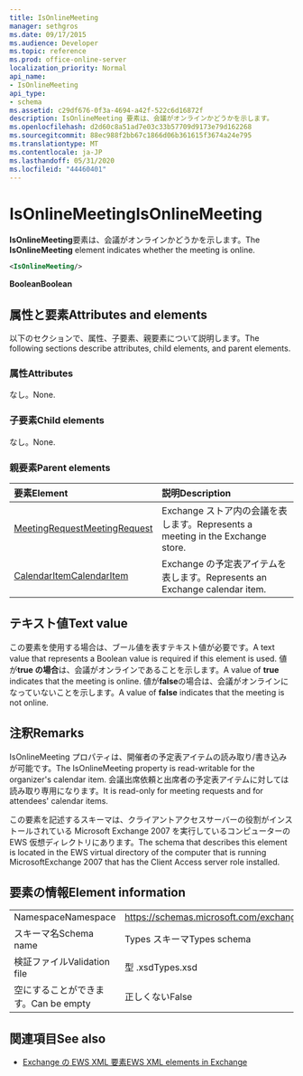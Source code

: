 ```yaml
---
title: IsOnlineMeeting
manager: sethgros
ms.date: 09/17/2015
ms.audience: Developer
ms.topic: reference
ms.prod: office-online-server
localization_priority: Normal
api_name:
- IsOnlineMeeting
api_type:
- schema
ms.assetid: c29df676-0f3a-4694-a42f-522c6d16872f
description: IsOnlineMeeting 要素は、会議がオンラインかどうかを示します。
ms.openlocfilehash: d2d60c8a51ad7e03c33b57709d9173e79d162268
ms.sourcegitcommit: 88ec988f2bb67c1866d06b361615f3674a24e795
ms.translationtype: MT
ms.contentlocale: ja-JP
ms.lasthandoff: 05/31/2020
ms.locfileid: "44460401"
---
```

# <a name="isonlinemeeting"></a><span data-ttu-id="498f0-103">IsOnlineMeeting</span><span class="sxs-lookup"><span data-stu-id="498f0-103">IsOnlineMeeting</span></span>

<span data-ttu-id="498f0-104">**IsOnlineMeeting**要素は、会議がオンラインかどうかを示します。</span><span class="sxs-lookup"><span data-stu-id="498f0-104">The **IsOnlineMeeting** element indicates whether the meeting is online.</span></span> 
  
```xml
<IsOnlineMeeting/>
```

 <span data-ttu-id="498f0-105">**Boolean**</span><span class="sxs-lookup"><span data-stu-id="498f0-105">**Boolean**</span></span>
## <a name="attributes-and-elements"></a><span data-ttu-id="498f0-106">属性と要素</span><span class="sxs-lookup"><span data-stu-id="498f0-106">Attributes and elements</span></span>

<span data-ttu-id="498f0-107">以下のセクションで、属性、子要素、親要素について説明します。</span><span class="sxs-lookup"><span data-stu-id="498f0-107">The following sections describe attributes, child elements, and parent elements.</span></span>
  
### <a name="attributes"></a><span data-ttu-id="498f0-108">属性</span><span class="sxs-lookup"><span data-stu-id="498f0-108">Attributes</span></span>

<span data-ttu-id="498f0-109">なし。</span><span class="sxs-lookup"><span data-stu-id="498f0-109">None.</span></span>
  
### <a name="child-elements"></a><span data-ttu-id="498f0-110">子要素</span><span class="sxs-lookup"><span data-stu-id="498f0-110">Child elements</span></span>

<span data-ttu-id="498f0-111">なし。</span><span class="sxs-lookup"><span data-stu-id="498f0-111">None.</span></span>
  
### <a name="parent-elements"></a><span data-ttu-id="498f0-112">親要素</span><span class="sxs-lookup"><span data-stu-id="498f0-112">Parent elements</span></span>

|<span data-ttu-id="498f0-113">**要素**</span><span class="sxs-lookup"><span data-stu-id="498f0-113">**Element**</span></span>|<span data-ttu-id="498f0-114">**説明**</span><span class="sxs-lookup"><span data-stu-id="498f0-114">**Description**</span></span>|
|:-----|:-----|
|[<span data-ttu-id="498f0-115">MeetingRequest</span><span class="sxs-lookup"><span data-stu-id="498f0-115">MeetingRequest</span></span>](meetingrequest.md) <br/> |<span data-ttu-id="498f0-116">Exchange ストア内の会議を表します。</span><span class="sxs-lookup"><span data-stu-id="498f0-116">Represents a meeting in the Exchange store.</span></span>  <br/> |
|[<span data-ttu-id="498f0-117">CalendarItem</span><span class="sxs-lookup"><span data-stu-id="498f0-117">CalendarItem</span></span>](calendaritem.md) <br/> |<span data-ttu-id="498f0-118">Exchange の予定表アイテムを表します。</span><span class="sxs-lookup"><span data-stu-id="498f0-118">Represents an Exchange calendar item.</span></span>  <br/> |
   
## <a name="text-value"></a><span data-ttu-id="498f0-119">テキスト値</span><span class="sxs-lookup"><span data-stu-id="498f0-119">Text value</span></span>

<span data-ttu-id="498f0-120">この要素を使用する場合は、ブール値を表すテキスト値が必要です。</span><span class="sxs-lookup"><span data-stu-id="498f0-120">A text value that represents a Boolean value is required if this element is used.</span></span> <span data-ttu-id="498f0-121">値が**true の場合**は、会議がオンラインであることを示します。</span><span class="sxs-lookup"><span data-stu-id="498f0-121">A value of **true** indicates that the meeting is online.</span></span> <span data-ttu-id="498f0-122">値が**false**の場合は、会議がオンラインになっていないことを示します。</span><span class="sxs-lookup"><span data-stu-id="498f0-122">A value of **false** indicates that the meeting is not online.</span></span> 
  
## <a name="remarks"></a><span data-ttu-id="498f0-123">注釈</span><span class="sxs-lookup"><span data-stu-id="498f0-123">Remarks</span></span>

<span data-ttu-id="498f0-124">IsOnlineMeeting プロパティは、開催者の予定表アイテムの読み取り/書き込みが可能です。</span><span class="sxs-lookup"><span data-stu-id="498f0-124">The IsOnlineMeeting property is read-writable for the organizer's calendar item.</span></span> <span data-ttu-id="498f0-125">会議出席依頼と出席者の予定表アイテムに対しては読み取り専用になります。</span><span class="sxs-lookup"><span data-stu-id="498f0-125">It is read-only for meeting requests and for attendees' calendar items.</span></span>
  
<span data-ttu-id="498f0-126">この要素を記述するスキーマは、クライアントアクセスサーバーの役割がインストールされている Microsoft Exchange 2007 を実行しているコンピューターの EWS 仮想ディレクトリにあります。</span><span class="sxs-lookup"><span data-stu-id="498f0-126">The schema that describes this element is located in the EWS virtual directory of the computer that is running MicrosoftExchange 2007 that has the Client Access server role installed.</span></span>
  
## <a name="element-information"></a><span data-ttu-id="498f0-127">要素の情報</span><span class="sxs-lookup"><span data-stu-id="498f0-127">Element information</span></span>

|||
|:-----|:-----|
|<span data-ttu-id="498f0-128">Namespace</span><span class="sxs-lookup"><span data-stu-id="498f0-128">Namespace</span></span>  <br/> |https://schemas.microsoft.com/exchange/services/2006/types  <br/> |
|<span data-ttu-id="498f0-129">スキーマ名</span><span class="sxs-lookup"><span data-stu-id="498f0-129">Schema name</span></span>  <br/> |<span data-ttu-id="498f0-130">Types スキーマ</span><span class="sxs-lookup"><span data-stu-id="498f0-130">Types schema</span></span>  <br/> |
|<span data-ttu-id="498f0-131">検証ファイル</span><span class="sxs-lookup"><span data-stu-id="498f0-131">Validation file</span></span>  <br/> |<span data-ttu-id="498f0-132">型 .xsd</span><span class="sxs-lookup"><span data-stu-id="498f0-132">Types.xsd</span></span>  <br/> |
|<span data-ttu-id="498f0-133">空にすることができます。</span><span class="sxs-lookup"><span data-stu-id="498f0-133">Can be empty</span></span>  <br/> |<span data-ttu-id="498f0-134">正しくない</span><span class="sxs-lookup"><span data-stu-id="498f0-134">False</span></span>  <br/> |
   
## <a name="see-also"></a><span data-ttu-id="498f0-135">関連項目</span><span class="sxs-lookup"><span data-stu-id="498f0-135">See also</span></span>



- [<span data-ttu-id="498f0-136">Exchange の EWS XML 要素</span><span class="sxs-lookup"><span data-stu-id="498f0-136">EWS XML elements in Exchange</span></span>](ews-xml-elements-in-exchange.md)

